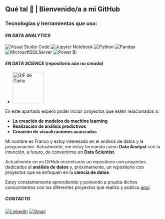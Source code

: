 ## Qué tal 👋 | Bienvenido/a a mi GitHub

### Tecnologías y herramientas que uso:

#### ***EN DATA ANALYTICS***

![Visual Studio Code](https://img.shields.io/badge/Visual%20Studio%20Code-0078d7.svg?style=for-the-badge&logo=visual-studio-code&logoColor=white)
![Jupyter Notebook](https://img.shields.io/badge/jupyter-%23FA0F00.svg?style=for-the-badge&logo=jupyter&logoColor=white)
![Python](https://img.shields.io/badge/python-3670A0?style=for-the-badge&logo=python&logoColor=ffdd54)
![Pandas](https://img.shields.io/badge/pandas-%23150458.svg?style=for-the-badge&logo=pandas&logoColor=white)
![MicrosoftSQLServer](https://img.shields.io/badge/Microsoft%20SQL%20Server-CC2927?style=for-the-badge&logo=microsoft%20sql%20server&logoColor=white)
![Power Bi](https://img.shields.io/badge/power_bi-F2C811?style=for-the-badge&logo=powerbi&logoColor=black)

#### ***EN DATA SCIENCE*** (repositorio aún no creado)

+ <img src="https://media.giphy.com/media/CaiVJuZGvR8HK/giphy.gif" width="100" height="100" alt="GIF de Giphy"/>

En este apartado espero poder incluir proyectos 
que estén relacionados a:
+ **La creación de modelos de machine learning**
+ **Realización de análisis predictivos**
+ **Creación de visualizaciones avanzadas**

Mi nombre es Franco y estoy interesado en el análisis de datos y la programación. Actualmente, me estoy formando como **Data Analyst** con la intención, a futuro, de convertirme en **Data Scientist**.

Actualmente en mi GitHub encontrarás un repositorio con proyectos dedicados al **análisis de datos** y, próximamente, un repositorio con proyectos que se enfoquen en la **ciencia de datos**.

Estoy constantemente aprendiendo y poniendo a prueba dichos conocimientos con los diferentes proyectos que realizo y publico [aquí](https://github.com/Piacqua?tab=repositories).

##### **CONTACTO**

[![LinkedIn](https://img.shields.io/badge/linkedin-%230077B5.svg?style=for-the-badge&logo=linkedin&logoColor=white)](https://www.linkedin.com/in/franco-piacquadio-2b061524a/)
[![Gmail](https://img.shields.io/badge/gmail-D14836.svg?style=for-the-badge&logo=gmail&logoColor=white)](mailto:piacqua2030@gmail.com)


